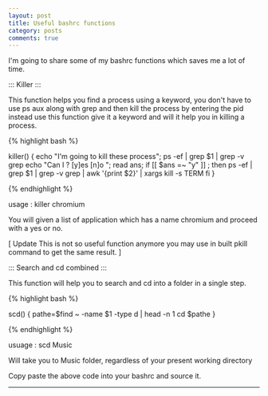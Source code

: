 ```yaml
---
layout: post
title: Useful bashrc functions  
category: posts
comments: true
---
```



I'm going to share some of my bashrc functions which saves me a lot of time.

::: Killer :::

This function helps you find a process using a keyword, you don't have to use ps aux along with grep and then kill the process by entering the pid instead use this function give it a keyword and will it help you in killing a process.

{% highlight bash %}


killer() { 
echo "I'm going to kill these process";
ps -ef | grep $1 | grep -v grep
echo "Can I ? [y]es [n]o ";
read ans;
if [[ $ans =~ "y" ]] ;
then 
    ps -ef | grep  $1  | grep -v grep | awk '{print $2}' | xargs kill -s TERM 
fi 
}


{% endhighlight %}

usage : killer chromium

You will given a list of application which has a name chromium and proceed with a yes or no.

[ Update  This is not so useful function anymore you may use in built pkill command to get the same result. ]

::: Search and cd combined :::

This function will help you to search and cd into a folder in a single step.

{% highlight bash %}

scd() {
    pathe=$find ~ -name $1 -type d | head -n 1
    cd $pathe
}

{% endhighlight %}

usuage : scd Music

Will take you to Music folder, regardless of your present working directory

Copy paste the above code into your bashrc and source it.


---
[jekyll]: https://github.com/mojombo/jekyll
[zh]: http://sudev.github.com
[twitter]: https://twitter.com/sudev
